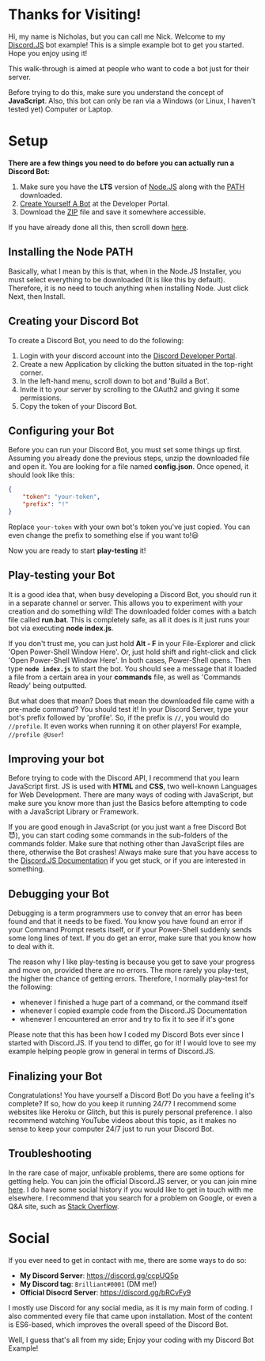 # Thanks for Visiting!

Hi, my name is Nicholas, but you can call me Nick. Welcome to my [Discord.JS](https://discord.js.org) bot example! This is a simple example bot to get you started. Hope you enjoy using it! 

This walk-through is aimed at people who want to code a bot just for their server. 

Before trying to do this, make sure you understand the concept of **JavaScript**. Also, this bot can only be ran via a Windows (or Linux, I haven't tested yet) Computer or Laptop.


# Setup

**There are a few things you need to do before you can actually run a Discord Bot:**
1. Make sure you have the **LTS** version of [Node.JS](https://nodejs.org/en/download) along with the [PATH](#installing-the-node-path) downloaded.
2. [Create Yourself A Bot](#creating-your-discord-bot) at the Developer Portal.
3. Download the [ZIP](https://github.com/Brilliant-0001/discord.js/blob/master/discord-js-bot.zip) file and save it somewhere accessible.

If you have already done all this, then scroll down [here](#configuring-your-discord-bot).

## Installing the Node PATH

Basically, what I mean by this is that, when in the Node.JS Installer, you must select everything to be downloaded (It is like this by default). Therefore, it is no need to touch anything when installing Node. Just click Next, then Install.

## Creating your Discord Bot

To create a Discord Bot, you need to do the following:

 1. Login with your discord account into the [Discord Developer Portal](https://discordapp.com/developers/applications/).
 2. Create a new Application by clicking the button situated in the top-right corner.
 3. In the left-hand menu, scroll down to bot and 'Build a Bot'.
 4. Invite it to your server by scrolling to the OAuth2 and giving it some permissions.
 5. Copy the token of your Discord Bot.

## Configuring your Bot

Before you can run your Discord Bot, you must set some things up first. Assuming you already done the previous steps, unzip the downloaded file and open it. You are looking for a file named **config.json**. Once opened, it should look like this:
```json
{
    "token": "your-token",
    "prefix": "!"
}
```
Replace `your-token` with your own bot's token you've just copied. You can even change the prefix to something else if you want to!😃

Now you are ready to start **play-testing** it!


## Play-testing your Bot

It is a good idea that, when busy developing a Discord Bot, you should run it in a separate channel or server. This allows you to experiment with your creation and do something wild!
The downloaded folder comes with a batch file called **run.bat**. 
This is completely safe, as all it does is it just runs your bot via executing **node index.js**.

 If you don't trust me, you can just hold **Alt - F** in your File-Explorer and click 'Open Power-Shell Window Here'. Or, just hold shift and right-click and click 'Open Power-Shell Window Here'. In both cases, Power-Shell opens. Then type **`node index.js`** to start the bot.
 You should see a message that it loaded a file from a certain area in your **commands** file, as well as 'Commands Ready' being outputted.
 
 But what does that mean? Does that mean the downloaded file came with a pre-made command? You should test it! In your Discord Server, type your bot's prefix followed by 'profile'. So, if the prefix is **`//`**, you would do `//profile`. It even works when running it on other players! For example, `//profile @User`!

## Improving your bot

Before trying to code with the Discord API, I recommend that you learn JavaScript first. JS is used with **HTML** and **CSS**, two well-known Languages for Web Development. There are many ways of coding with JavaScript, but make sure you know more than just the Basics before attempting to code with a JavaScript Library or Framework. 

If you are good enough in JavaScript (or you just want a free Discord Bot😈), you can start coding some commands in the sub-folders of the commands folder. Make sure that nothing other than JavaScript files are there, otherwise the Bot crashes! 
Always make sure that you have access to the [Discord.JS Documentation](https://discord.js.org/#/docs) if you get stuck, or if you are interested in something.

## Debugging your Bot

Debugging is a term programmers use to convey that an error has been found and that it needs to be fixed. You know you have found an error if your Command Prompt resets itself, or if your Power-Shell suddenly sends some long lines of text. If you do get an error, make sure that you know how to deal with it. 

The reason why I like play-testing is because you get to save your progress and move on, provided there are no errors. The more rarely you play-test, the higher the chance of getting errors. Therefore, I normally play-test for the following:
- whenever I finished a huge part of a command, or the command itself
- whenever I copied example code from the Discord.JS Documentation
- whenever I encountered an error and try to fix it to see if it's gone

Please note that this has been how I coded my Discord Bots ever since I started with Discord.JS. If you tend to differ, go for it! I would love to see my example helping people grow in general in terms of Discord.JS.


## Finalizing your Bot

Congratulations! You have yourself a Discord Bot! Do you have a feeling it's complete? If so, how do you keep it running 24/7? I recommend some websites like Heroku or Glitch, but this is purely personal preference. I also recommend watching YouTube videos about this topic, as it makes no sense to keep your computer 24/7 just to run your Discord Bot.

## Troubleshooting
In the rare case of major, unfixable problems, there are some options for getting help. You can join the official Discord.JS server, or you can join mine [here](https://discord.gg/ccpUQ5p). I do have some social history if you would like to get in touch with me elsewhere. I recommend that you search for a problem on Google, or even a Q&A site, such as [Stack Overflow](https://stackoverflow.com/).


# Social


If you ever need to get in contact with me, there are some ways to do so:

- **My Discord Server**: https://discord.gg/ccpUQ5p
- **My Discord tag**: `Brilliant#0001` (DM me!)
- **Official Disocrd Server**: https://discord.gg/bRCvFy9

I mostly use Discord for any social media, as it is my main form of coding. I also commented every file that came upon installation. Most of the content is ES6-based, which improves the overall speed of the Discord Bot.

Well,  I guess that's all from my side; Enjoy your coding with my Discord Bot Example!
